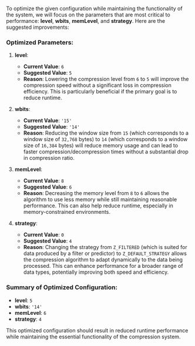 To optimize the given configuration while maintaining the functionality of the system, we will focus on the parameters that are most critical to performance: **level**, **wbits**, **memLevel**, and **strategy**. Here are the suggested improvements:

### Optimized Parameters:

1. **level**: 
   - **Current Value**: `6`
   - **Suggested Value**: `5`
   - **Reason**: Lowering the compression level from `6` to `5` will improve the compression speed without a significant loss in compression efficiency. This is particularly beneficial if the primary goal is to reduce runtime.

2. **wbits**: 
   - **Current Value**: `'15'`
   - **Suggested Value**: `'14'`
   - **Reason**: Reducing the window size from `15` (which corresponds to a window size of `32,768` bytes) to `14` (which corresponds to a window size of `16,384` bytes) will reduce memory usage and can lead to faster compression/decompression times without a substantial drop in compression ratio.

3. **memLevel**: 
   - **Current Value**: `8`
   - **Suggested Value**: `6`
   - **Reason**: Decreasing the memory level from `8` to `6` allows the algorithm to use less memory while still maintaining reasonable performance. This can also help reduce runtime, especially in memory-constrained environments.

4. **strategy**: 
   - **Current Value**: `0`
   - **Suggested Value**: `4`
   - **Reason**: Changing the strategy from `Z_FILTERED` (which is suited for data produced by a filter or predictor) to `Z_DEFAULT_STRATEGY` allows the compression algorithm to adapt dynamically to the data being processed. This can enhance performance for a broader range of data types, potentially improving both speed and efficiency.

### Summary of Optimized Configuration:
- **level**: `5`
- **wbits**: `'14'`
- **memLevel**: `6`
- **strategy**: `4`

This optimized configuration should result in reduced runtime performance while maintaining the essential functionality of the compression system.